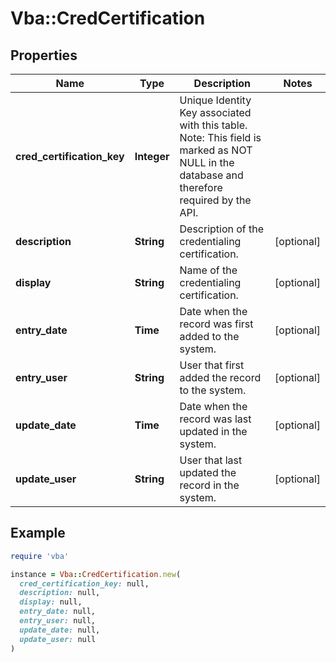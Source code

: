 # Vba::CredCertification

## Properties

| Name | Type | Description | Notes |
| ---- | ---- | ----------- | ----- |
| **cred_certification_key** | **Integer** | Unique Identity Key associated with this table. Note: This field is marked as NOT NULL in the database and therefore required by the API. |  |
| **description** | **String** | Description of the credentialing certification. | [optional] |
| **display** | **String** | Name of the credentialing certification. | [optional] |
| **entry_date** | **Time** | Date when the record was first added to the system. | [optional] |
| **entry_user** | **String** | User that first added the record to the system. | [optional] |
| **update_date** | **Time** | Date when the record was last updated in the system. | [optional] |
| **update_user** | **String** | User that last updated the record in the system. | [optional] |

## Example

```ruby
require 'vba'

instance = Vba::CredCertification.new(
  cred_certification_key: null,
  description: null,
  display: null,
  entry_date: null,
  entry_user: null,
  update_date: null,
  update_user: null
)
```

